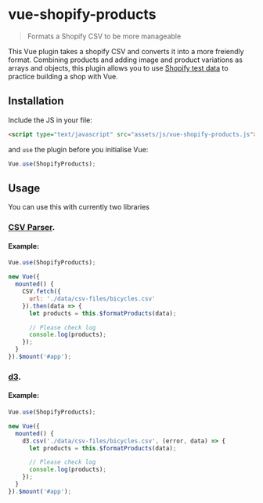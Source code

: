 # vue-shopify-products

> Formats a Shopify CSV to be more manageable

This Vue plugin takes a shopify CSV and converts it into a more freiendly format. Combining products and adding image and product variations as arrays and objects, this plugin allows you to use [Shopify test data](https://github.com/shopifypartners/shopify-product-csvs-and-images) to practice building a shop with Vue.

## Installation

Include the JS in your file:

```html
<script type="text/javascript" src="assets/js/vue-shopify-products.js"></script>
```

and `use` the plugin before you initialise Vue:

```js
Vue.use(ShopifyProducts);
```

## Usage

You can use this with currently two libraries

### [CSV Parser](https://github.com/okfn/csv.js).

#### Example:

```js
Vue.use(ShopifyProducts);

new Vue({
  mounted() {
    CSV.fetch({
      url: './data/csv-files/bicycles.csv'
    }).then(data => {
      let products = this.$formatProducts(data);

      // Please check log
      console.log(products);
    });
  }
}).$mount('#app');
```

### [d3](https://d3js.org/).

#### Example:

```js
Vue.use(ShopifyProducts);

new Vue({
  mounted() {
    d3.csv('./data/csv-files/bicycles.csv', (error, data) => {
      let products = this.$formatProducts(data);

      // Please check log
      console.log(products);
    });
  }
}).$mount('#app');
```
